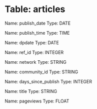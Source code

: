 Table: articles
===============

Name: publish_date
Type: DATE

Name: publish_time
Type: TIME

Name: dpdate
Type: DATE

Name: ref_id
Type: INTEGER

Name: network
Type: STRING

Name: community_id
Type: STRING

Name: days_since_publish
Type: INTEGER

Name: title
Type: STRING

Name: pageviews
Type: FLOAT

